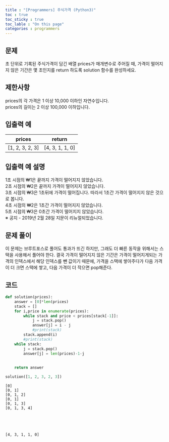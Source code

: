 ```yaml
---
title : "[Programmers] 주식가격 (Python3)"
toc : true
toc_sticky : true
toc_lable : "On this page"
categories : programmers
---
```

## 문제 
초 단위로 기록된 주식가격이 담긴 배열 prices가 매개변수로 주어질 때, 가격이 떨어지지 않은 기간은 몇 초인지를 return 하도록 solution 함수를 완성하세요.

## 제한사항
prices의 각 가격은 1 이상 10,000 이하인 자연수입니다.    
prices의 길이는 2 이상 100,000 이하입니다.     

## 입출력 예
|prices|	return|
|:---:|:---:|
|[1, 2, 3, 2, 3]|	[4, 3, 1, 1, 0]|

## 입출력 예 설명
1초 시점의 ₩1은 끝까지 가격이 떨어지지 않았습니다.   
2초 시점의 ₩2은 끝까지 가격이 떨어지지 않았습니다.   
3초 시점의 ₩3은 1초뒤에 가격이 떨어집니다. 따라서 1초간 가격이 떨어지지 않은 것으로 봅니다.   
4초 시점의 ₩2은 1초간 가격이 떨어지지 않았습니다.   
5초 시점의 ₩3은 0초간 가격이 떨어지지 않았습니다.   
※ 공지 - 2019년 2월 28일 지문이 리뉴얼되었습니다.  

## 문제 풀이
이 문제는 브루트포스로 풀어도 통과가 뜨긴 하지만, 그래도 더 빠른 동작을 위해서는 스택을 사용해서 풀어야 한다. 결국 가격이 떨어지지 않은 기간은 가격이 떨어지게되는 가격의 인덱스에서 해당 인덱스를 뺀 값이기 때문에, 가격을 스택에 쌓아주다가 다음 가격이 더 크면 스택에 쌓고, 다음 가격이 더 작으면 pop해준다.
## 코드


```python
def solution(prices):
    answer = [0]*len(prices)
    stack = []
    for i,price in enumerate(prices):
        while stack and price < prices[stack[-1]]:
            j = stack.pop()
            answer[j] = i - j
            #print(stack)
        stack.append(i)
        #print(stack)
    while stack:
        j = stack.pop()
        answer[j] = len(prices)-1-j
        
        
    return answer
```


```python
solution([1, 2, 3, 2, 3])
```

    [0]
    [0, 1]
    [0, 1, 2]
    [0, 1]
    [0, 1, 3]
    [0, 1, 3, 4]





    [4, 3, 1, 1, 0]


